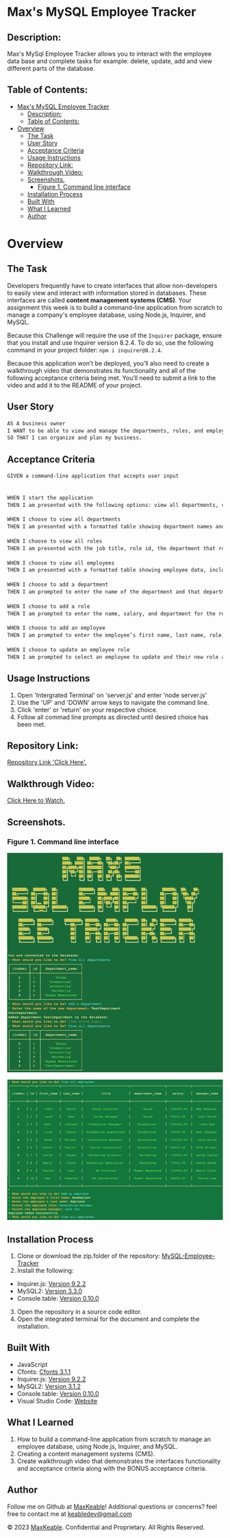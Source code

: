 # Max's MySQL Employee Tracker

  
## Description:

Max's MySql Employee Tracker allows you to interact with the employee data base and complete tasks for example: delete, update, add and view different parts of the database. 

## Table of Contents:
- [Max's MySQL Employee Tracker](#maxs-mysql-employee-tracker)
  - [Description:](#description)
  - [Table of Contents:](#table-of-contents)
- [Overview](#overview)
  - [The Task](#the-task)
  - [User Story](#user-story)
  - [Acceptance Criteria](#acceptance-criteria)
  - [Usage Instructions](#usage-instructions)
  - [Repository Link:](#repository-link)
  - [Walkthrough Video:](#walkthrough-video)
  - [Screenshots.](#screenshots)
    - [Figure 1. Command line interface](#figure-1-command-line-interface)
  - [Installation Process](#installation-process)
  - [Built With](#built-with)
  - [What I Learned](#what-i-learned)
  - [Author](#author)

# Overview

## The Task

Developers frequently have to create interfaces that allow non-developers to easily view and interact with information stored in databases. These interfaces are called **content management systems (CMS)**. Your assignment this week is to build a command-line application from scratch to manage a company's employee database, using Node.js, Inquirer, and MySQL.

Because this Challenge will require the use of the `Inquirer` package, ensure that you install and use Inquirer version 8.2.4. To do so, use the following command in your project folder: `npm i inquirer@8.2.4`.

Because this application won’t be deployed, you’ll also need to create a walkthrough video that demonstrates its functionality and all of the following acceptance criteria being met. You’ll need to submit a link to the video and add it to the README of your project.

## User Story
```md
AS A business owner
I WANT to be able to view and manage the departments, roles, and employees in my company
SO THAT I can organize and plan my business.
```

## Acceptance Criteria
```md
GIVEN a command-line application that accepts user input


WHEN I start the application
THEN I am presented with the following options: view all departments, view all roles, view all employees, add a department, add a role, add an employee, and update an employee role

WHEN I choose to view all departments
THEN I am presented with a formatted table showing department names and department ids

WHEN I choose to view all roles
THEN I am presented with the job title, role id, the department that role belongs to, and the salary for that role

WHEN I choose to view all employees
THEN I am presented with a formatted table showing employee data, including employee ids, first names, last names, job titles, departments, salaries, and managers that the employees report to

WHEN I choose to add a department
THEN I am prompted to enter the name of the department and that department is added to the database

WHEN I choose to add a role
THEN I am prompted to enter the name, salary, and department for the role and that role is added to the database

WHEN I choose to add an employee
THEN I am prompted to enter the employee’s first name, last name, role, and manager, and that employee is added to the database

WHEN I choose to update an employee role
THEN I am prompted to select an employee to update and their new role and this information is updated in the database
```


## Usage Instructions

1. Open 'Intergrated Terminal' on 'server.js' and enter 'node server.js'
2. Use the 'UP' and 'DOWN' arrow keys to navigate the command line. 
3. Click 'enter' or 'return' on your respective choice.
4. Follow all commad line prompts as directed until desired choice has been met.


## Repository Link:
[Repository Link 'Click Here'.](https://github.com/MaxKeable/MySQL-Employee-tracker.git)

## Walkthrough Video:
[Click Here to Watch.](https://drive.google.com/file/d/1CFrbppg7c1kKWVZ9TQvwLpIxw5ljNXdk/view)

## Screenshots.
### Figure 1. Command line interface
![screen shot 1](./assets/Image%209-5-2023%20at%203.17%20pm.jpg)

![screen shot 2](./assets/Image%209-5-2023%20at%203.19%20pm.jpg)

## Installation Process
1. Clone or download the zip.folder of the repository: [MySQL-Employee-Tracker](https://github.com/MaxKeable/MySQL-Employee-tracker)
2. Install the following: 
- Inquirer.js: [Version 9.2.2](https://www.npmjs.com/package/inquirer/v/9.2.2)
- MySQL2: [Version 3.3.0](https://www.npmjs.com/package/mysql2)
- Console.table: [Version 0.10.0](https://www.npmjs.com/package/console.table)
3. Open the repository in a source code editor.
4. Open the integrated terminal for the document and complete the installation.

## Built With

- JavaScript 
- Cfonts: [Cfonts 3.1.1](https://www.npmjs.com/package/cfonts)
- Inquirer.js: [Version 9.2.2](https://www.npmjs.com/package/inquirer/v/9.2.2)
- MySQL2: [Version 3.1.2](https://www.npmjs.com/package/mysql2)
- Console.table: [Version 0.10.0](https://www.npmjs.com/package/console.table)
- Visual Studio Code: [Website](https://code.visualstudio.com/)

## What I Learned
1. How to build a command-line application from scratch to manage an employee database, using Node.js, Inquirer, and MySQL.
2. Creating a content management systems (CMS). 
3. Create walkthrough video that demonstrates the interfaces functionality and acceptance criteria along with the BONUS acceptance criteria.

## Author

Follow me on Github at [MaxKeable](https://github.com/MaxKeable)! Additional questions or concerns? feel free to contact me at keabledev@gmail.com


© 2023 [MaxKeable](https://github.com/MaxKeable). Confidential and Proprietary. All Rights Reserved.